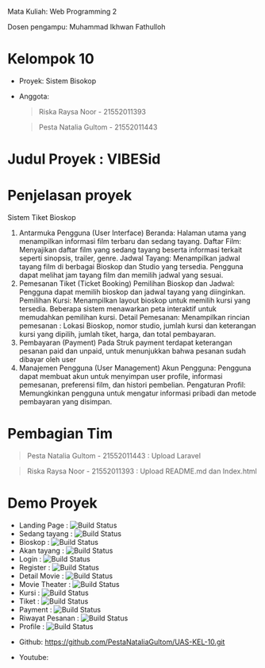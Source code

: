 Mata Kuliah: Web Programming 2


Dosen pengampu: Muhammad Ikhwan Fathulloh


# Kelompok 10
- Proyek: Sistem Bisokop
- Anggota:
  > Riska Raysa Noor - 21552011393
  
  > Pesta Natalia Gultom - 21552011443

# Judul Proyek : VIBESid

# Penjelasan proyek
Sistem Tiket Bioskop
1.  Antarmuka Pengguna (User Interface)
    Beranda: Halaman utama yang menampilkan informasi film terbaru dan sedang tayang.
    Daftar Film: Menyajikan daftar film yang sedang tayang beserta informasi terkait seperti sinopsis, trailer, genre.
    Jadwal Tayang: Menampilkan jadwal tayang film di berbagai Bioskop dan Studio yang tersedia. Pengguna dapat melihat jam tayang film dan memilih jadwal yang sesuai.
2.  Pemesanan Tiket (Ticket Booking)
    Pemilihan Bioskop dan Jadwal: Pengguna dapat memilih bioskop dan jadwal tayang yang diinginkan.
    Pemilihan Kursi: Menampilkan layout bioskop untuk memilih kursi yang tersedia. Beberapa sistem menawarkan peta interaktif untuk memudahkan pemilihan kursi.
    Detail Pemesanan: Menampilkan rincian pemesanan : Lokasi Bioskop, nomor studio, jumlah kursi dan keterangan kursi yang dipilih, jumlah tiket, harga, dan total pembayaran.
4. Pembayaran (Payment)
   Pada Struk payment terdapat keterangan pesanan paid dan unpaid, untuk menunjukkan bahwa pesanan sudah dibayar oleh user
5. Manajemen Pengguna (User Management)
    Akun Pengguna: Pengguna dapat membuat akun untuk menyimpan user profile, informasi pemesanan, preferensi film, dan histori pembelian.
    Pengaturan Profil: Memungkinkan pengguna untuk mengatur informasi pribadi dan metode pembayaran yang disimpan.

# Pembagian Tim
> Pesta Natalia Gultom - 21552011443 : Upload Laravel

> Riska Raysa Noor - 21552011393 : Upload README.md dan Index.html

# Demo Proyek

<ul>
    <li>Landing Page : <img src="public/demo/landing.png" alt="Build Status"></li>
    <li>Sedang tayang : <img src="public/demo/now-play.png" alt="Build Status"></li>
    <li>Bioskop : <img src="public/demo/theater.png" alt="Build Status"></li>
    <li>Akan tayang : <img src="public/demo/upcoming.png" alt="Build Status"></li>
    <li>Login : <img src="public/demo/login.png" alt="Build Status"></li>
    <li>Register : <img src="public/demo/register.png" alt="Build Status"></li>
    <li>Detail Movie : <img src="public/demo/detail-movie.png" alt="Build Status"></li>
    <li>Movie Theater : <img src="public/demo/movie-theater.png" alt="Build Status"></li>
    <li>Kursi : <img src="public/demo/seat.png" alt="Build Status"></li>
    <li>Tiket : <img src="public/demo/ticket.png" alt="Build Status"></li>
    <li>Payment : <img src="public/demo/ticket-complete.png" alt="Build Status"></li>
    <li>Riwayat Pesanan : <img src="public/demo/history.png" alt="Build Status"></li>
    <li>Profile : <img src="public/demo/profile.png" alt="Build Status"></li>
</ul>

- Github: https://github.com/PestaNataliaGultom/UAS-KEL-10.git

  
- Youtube: 

